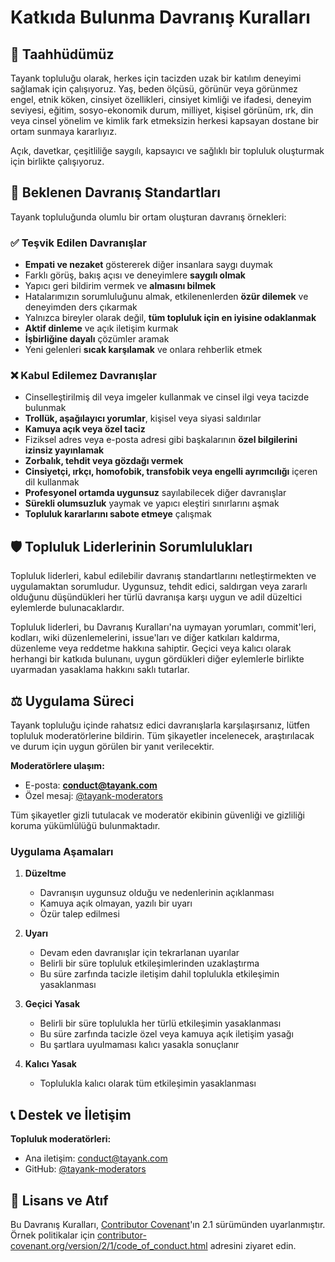 # Katkıda Bulunma Davranış Kuralları

## 🎯 Taahhüdümüz

Tayank topluluğu olarak, herkes için tacizden uzak bir katılım deneyimi sağlamak için 
çalışıyoruz. Yaş, beden ölçüsü, görünür veya görünmez engel, etnik köken, cinsiyet özellikleri, 
cinsiyet kimliği ve ifadesi, deneyim seviyesi, eğitim, sosyo-ekonomik durum, milliyet, 
kişisel görünüm, ırk, din veya cinsel yönelim ve kimlik fark etmeksizin herkesi kapsayan 
dostane bir ortam sunmaya kararlıyız.

Açık, davetkar, çeşitliliğe saygılı, kapsayıcı ve sağlıklı bir topluluk oluşturmak için 
birlikte çalışıyoruz.

## 🌟 Beklenen Davranış Standartları

Tayank topluluğunda olumlu bir ortam oluşturan davranış örnekleri:

### ✅ Teşvik Edilen Davranışlar
- **Empati ve nezaket** göstererek diğer insanlara saygı duymak
- Farklı görüş, bakış açısı ve deneyimlere **saygılı olmak**
- Yapıcı geri bildirim vermek ve **almasını bilmek**
- Hatalarımızın sorumluluğunu almak, etkilenenlerden **özür dilemek** ve deneyimden ders çıkarmak
- Yalnızca bireyler olarak değil, **tüm topluluk için en iyisine odaklanmak**
- **Aktif dinleme** ve açık iletişim kurmak
- **İşbirliğine dayalı** çözümler aramak
- Yeni gelenleri **sıcak karşılamak** ve onlara rehberlik etmek

### ❌ Kabul Edilemez Davranışlar
- Cinselleştirilmiş dil veya imgeler kullanmak ve cinsel ilgi veya tacizde bulunmak
- **Trollük, aşağılayıcı yorumlar**, kişisel veya siyasi saldırılar
- **Kamuya açık veya özel taciz**
- Fiziksel adres veya e-posta adresi gibi başkalarının **özel bilgilerini izinsiz yayınlamak**
- **Zorbalık, tehdit veya gözdağı vermek**
- **Cinsiyetçi, ırkçı, homofobik, transfobik veya engelli ayrımcılığı** içeren dil kullanmak
- **Profesyonel ortamda uygunsuz** sayılabilecek diğer davranışlar
- **Sürekli olumsuzluk** yaymak ve yapıcı eleştiri sınırlarını aşmak
- **Topluluk kararlarını sabote etmeye** çalışmak

## 🛡️ Topluluk Liderlerinin Sorumlulukları

Topluluk liderleri, kabul edilebilir davranış standartlarını netleştirmekten ve 
uygulamaktan sorumludur. Uygunsuz, tehdit edici, saldırgan veya zararlı olduğunu 
düşündükleri her türlü davranışa karşı uygun ve adil düzeltici eylemlerde bulunacaklardır.

Topluluk liderleri, bu Davranış Kuralları'na uymayan yorumları, commit'leri, kodları, 
wiki düzenlemelerini, issue'ları ve diğer katkıları kaldırma, düzenleme veya reddetme 
hakkına sahiptir. Geçici veya kalıcı olarak herhangi bir katkıda bulunanı, 
uygun gördükleri diğer eylemlerle birlikte uyarmadan yasaklama hakkını saklı tutarlar.

## ⚖️ Uygulama Süreci

Tayank topluluğu içinde rahatsız edici davranışlarla karşılaşırsanız, lütfen 
topluluk moderatörlerine bildirin. Tüm şikayetler incelenecek, araştırılacak ve 
durum için uygun görülen bir yanıt verilecektir.

**Moderatörlere ulaşım:**
- E-posta: **conduct@tayank.com**
- Özel mesaj: [@tayank-moderators](https://github.com/orgs/Tayank-LTD/teams/moderators)

Tüm şikayetler gizli tutulacak ve moderatör ekibinin güvenliği ve gizliliği 
koruma yükümlülüğü bulunmaktadır.

### Uygulama Aşamaları

1. **Düzeltme**
   - Davranışın uygunsuz olduğu ve nedenlerinin açıklanması
   - Kamuya açık olmayan, yazılı bir uyarı
   - Özür talep edilmesi

2. **Uyarı**
   - Devam eden davranışlar için tekrarlanan uyarılar
   - Belirli bir süre topluluk etkileşimlerinden uzaklaştırma
   - Bu süre zarfında tacizle iletişim dahil toplulukla etkileşimin yasaklanması

3. **Geçici Yasak**
   - Belirli bir süre toplulukla her türlü etkileşimin yasaklanması
   - Bu süre zarfında tacizle özel veya kamuya açık iletişim yasağı
   - Bu şartlara uyulmaması kalıcı yasakla sonuçlanır

4. **Kalıcı Yasak**
   - Toplulukla kalıcı olarak tüm etkileşimin yasaklanması

## 📞 Destek ve İletişim

**Topluluk moderatörleri:**
- Ana iletişim: [conduct@tayank.com](mailto:conduct@tayank.com)
- GitHub: [@tayank-moderators](https://github.com/orgs/Tayank-LTD/teams/moderators)

## 📜 Lisans ve Atıf

Bu Davranış Kuralları, [Contributor Covenant][homepage]'ın 2.1 sürümünden uyarlanmıştır. 
Örnek politikalar için [contributor-covenant.org/version/2/1/code_of_conduct.html][v2.1] adresini ziyaret edin.

[homepage]: https://www.contributor-covenant.org
[v2.1]: https://www.contributor-covenant.org/version/2/1/code_of_conduct.html